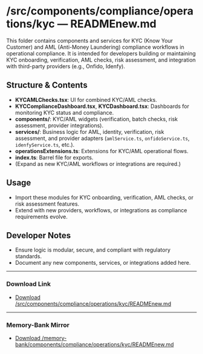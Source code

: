 # /src/components/compliance/operations/kyc — READMEnew.md

This folder contains components and services for KYC (Know Your Customer) and AML (Anti-Money Laundering) compliance workflows in operational compliance. It is intended for developers building or maintaining KYC onboarding, verification, AML checks, risk assessment, and integration with third-party providers (e.g., Onfido, Idenfy).

## Structure & Contents
- **KYCAMLChecks.tsx**: UI for combined KYC/AML checks.
- **KYCComplianceDashboard.tsx**, **KYCDashboard.tsx**: Dashboards for monitoring KYC status and compliance.
- **components/**: KYC/AML widgets (verification, batch checks, risk assessment, provider integrations).
- **services/**: Business logic for AML, identity, verification, risk assessment, and provider adapters (`amlService.ts`, `onfidoService.ts`, `idenfyService.ts`, etc.).
- **operationsExtensions.ts**: Extensions for KYC/AML operational flows.
- **index.ts**: Barrel file for exports.
- (Expand as new KYC/AML workflows or integrations are required.)

## Usage
- Import these modules for KYC onboarding, verification, AML checks, or risk assessment features.
- Extend with new providers, workflows, or integrations as compliance requirements evolve.

## Developer Notes
- Ensure logic is modular, secure, and compliant with regulatory standards.
- Document any new components, services, or integrations added here.

---

### Download Link
- [Download /src/components/compliance/operations/kyc/READMEnew.md](sandbox:/Users/neilbatchelor/Cursor/1/src/components/compliance/operations/kyc/READMEnew.md)

---

### Memory-Bank Mirror
- [Download /memory-bank/components/compliance/operations/kyc/READMEnew.md](sandbox:/Users/neilbatchelor/Cursor/1/memory-bank/components/compliance/operations/kyc/READMEnew.md)
